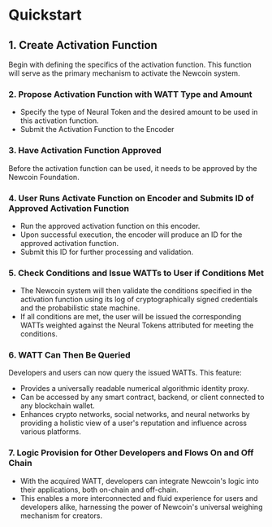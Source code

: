 # Quickstart

## **1. Create Activation Function**

Begin with defining the specifics of the activation function. This function will serve as the primary mechanism to activate the Newcoin system.

### **2. Propose Activation Function with WATT Type and Amount**

- Specify the type of Neural Token and the desired amount to be used in this activation function.
- Submit the Activation Function to the Encoder

### **3. Have Activation Function Approved**

Before the activation function can be used, it needs to be approved by the Newcoin Foundation.

### **4. User Runs Activate Function on Encoder and Submits ID of Approved Activation Function**

- Run the approved activation function on this encoder.
- Upon successful execution, the encoder will produce an ID for the approved activation function.
- Submit this ID for further processing and validation.

### **5. Check Conditions and Issue WATTs to User if Conditions Met**

- The Newcoin system will then validate the conditions specified in the activation function using its log of cryptographically signed credentials and the probabilistic state machine.
- If all conditions are met, the user will be issued the corresponding WATTs weighted against the Neural Tokens attributed for meeting the conditions.

### **6. WATT Can Then Be Queried**

Developers and users can now query the issued WATTs. This feature:

- Provides a universally readable numerical algorithmic identity proxy.
- Can be accessed by any smart contract, backend, or client connected to any blockchain wallet.
- Enhances crypto networks, social networks, and neural networks by providing a holistic view of a user's reputation and influence across various platforms.

### **7. Logic Provision for Other Developers and Flows On and Off Chain**

- With the acquired WATT, developers can integrate Newcoin's logic into their applications, both on-chain and off-chain.
- This enables a more interconnected and fluid experience for users and developers alike, harnessing the power of Newcoin's universal weighing mechanism for creators.
